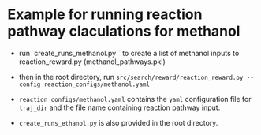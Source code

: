 # Example for running reaction pathway claculations for methanol

- run `create_runs_methanol.py`` to create a list of methanol inputs to reaction_reward.py (methanol_pathways.pkl)
- then in the root directory, run `src/search/reward/reaction_reward.py --config reaction_configs/methanol.yaml`
- `reaction_configs/methanol.yaml` contains the `yaml` configuration file for `traj_dir` and the file name containing reaction pathway input.

- `create_runs_ethanol.py` is also provided in the root directory.